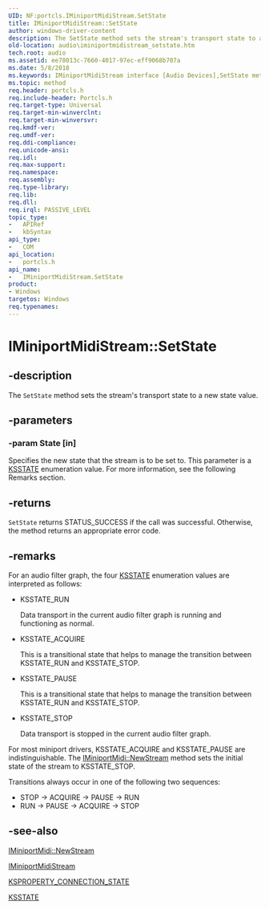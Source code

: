 ```yaml
---
UID: NF:portcls.IMiniportMidiStream.SetState
title: IMiniportMidiStream::SetState
author: windows-driver-content
description: The SetState method sets the stream's transport state to a new state value.
old-location: audio\iminiportmidistream_setstate.htm
tech.root: audio
ms.assetid: ee78013c-7660-4017-97ec-eff9068b707a
ms.date: 5/8/2018
ms.keywords: IMiniportMidiStream interface [Audio Devices],SetState method, IMiniportMidiStream.SetState, IMiniportMidiStream::SetState, SetState, SetState method [Audio Devices], SetState method [Audio Devices],IMiniportMidiStream interface, audio.iminiportmidistream_setstate, audmp-routines_23f064df-faef-4c45-a58e-c5e3e1d7d7a5.xml, portcls/IMiniportMidiStream::SetState
ms.topic: method
req.header: portcls.h
req.include-header: Portcls.h
req.target-type: Universal
req.target-min-winverclnt: 
req.target-min-winversvr: 
req.kmdf-ver: 
req.umdf-ver: 
req.ddi-compliance: 
req.unicode-ansi: 
req.idl: 
req.max-support: 
req.namespace: 
req.assembly: 
req.type-library: 
req.lib: 
req.dll: 
req.irql: PASSIVE_LEVEL
topic_type:
-	APIRef
-	kbSyntax
api_type:
-	COM
api_location:
-	portcls.h
api_name:
-	IMiniportMidiStream.SetState
product:
- Windows
targetos: Windows
req.typenames: 
---
```


# IMiniportMidiStream::SetState


## -description


The <code>SetState</code> method sets the stream's transport state to a new state value.


## -parameters




### -param State [in]

Specifies the new state that the stream is to be set to. This parameter is a <a href="https://msdn.microsoft.com/library/windows/hardware/ff566856">KSSTATE</a> enumeration value. For more information, see the following Remarks section.


## -returns



<code>SetState</code> returns STATUS_SUCCESS if the call was successful. Otherwise, the method returns an appropriate error code.




## -remarks



For an audio filter graph, the four <a href="https://msdn.microsoft.com/library/windows/hardware/ff566856">KSSTATE</a> enumeration values are interpreted as follows:

<ul>
<li>
KSSTATE_RUN 

Data transport in the current audio filter graph is running and functioning as normal.

</li>
<li>
KSSTATE_ACQUIRE 

This is a transitional state that helps to manage the transition between KSSTATE_RUN and KSSTATE_STOP.

</li>
<li>
KSSTATE_PAUSE 

This is a transitional state that helps to manage the transition between KSSTATE_RUN and KSSTATE_STOP. 

</li>
<li>
KSSTATE_STOP 

Data transport is stopped in the current audio filter graph.

</li>
</ul>
For most miniport drivers, KSSTATE_ACQUIRE and KSSTATE_PAUSE are indistinguishable. The <a href="https://msdn.microsoft.com/library/windows/hardware/ff536710">IMiniportMidi::NewStream</a> method sets the initial state of the stream to KSSTATE_STOP.

Transitions always occur in one of the following two sequences:

<ul>
<li>
STOP -&gt; ACQUIRE -&gt; PAUSE -&gt; RUN

</li>
<li>
RUN -&gt; PAUSE -&gt; ACQUIRE -&gt; STOP

</li>
</ul>



## -see-also




<a href="https://msdn.microsoft.com/library/windows/hardware/ff536710">IMiniportMidi::NewStream</a>



<a href="https://msdn.microsoft.com/library/windows/hardware/ff536704">IMiniportMidiStream</a>



<a href="https://msdn.microsoft.com/library/windows/hardware/ff565110">KSPROPERTY_CONNECTION_STATE</a>



<a href="https://msdn.microsoft.com/library/windows/hardware/ff566856">KSSTATE</a>
 

 


